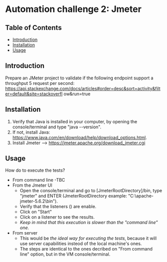 # Automation challenge 2: Jmeter



## Table of Contents

* [Introduction](#introduction)
* [Installation](#installation)
* [Usage](#usage)


## Introduction

Prepare an JMeter project to validate if the following endpoint support a throughput 5 request per second: 
https://api.stackexchange.com/docs/articles#order=desc&sort=activity&filter=default&site=stackoverfl
ow&run=true


## Installation

1. Verify that Java is installed in your computer, by opening the console/terminal and type "java --version".
2. If not, install Java: https://www.java.com/en/download/help/download_options.html.
3. Install Jmeter --> https://jmeter.apache.org/download_jmeter.cgi

## Usage

How do to execute the tests?
* From command line
  -TBC
* From the Jmeter UI
  - Open the console/terminal and go to [JmeterRootDirectory]/bin, type "jmeter" and ENTER (JmeterRootDirectory example: "C:\apache-jmeter-5.6.2\bin").
  - Verify that the listeners () are enable.
  - Click on "Start"
  - Click on a listener to see the results.
  - *Keep in mind that this execution is slower than the "command line" one.*
 * From server
   - This would be *the ideal way for executing the tests*, because it will use server capabilities insteod of the local machine's ones.
   - The steps are identical to the ones decribed on "From command line" option, but in the VM console/terminal.
